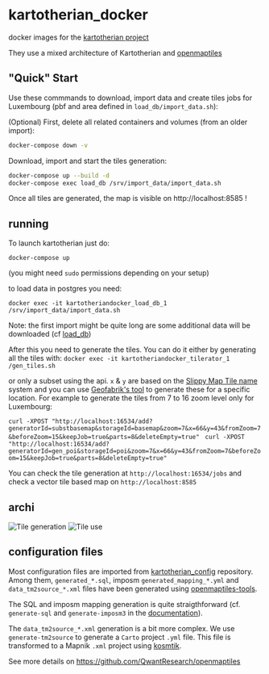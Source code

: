 # kartotherian_docker
docker images for the [kartotherian project](https://github.com/kartotherian/kartotherian)

They use a mixed architecture of Kartotherian and [openmaptiles](https://github.com/openmaptiles/openmaptiles)


## "Quick" Start

Use these commmands to download, import data and create tiles jobs for Luxembourg (pbf and area defined in `load_db/import_data.sh`):

(Optional) First, delete all related containers and volumes (from an older import):
```bash
docker-compose down -v
```
Download, import and start the tiles generation:
```bash
docker-compose up --build -d
docker-compose exec load_db /srv/import_data/import_data.sh
```

Once all tiles are generated, the map is visible on http://localhost:8585 !


## running

To launch kartotherian just do:

`docker-compose up`

(you might need `sudo` permissions depending on your setup)

to load data in postgres you need:

`docker exec -it kartotheriandocker_load_db_1 /srv/import_data/import_data.sh`

Note: the first import might be quite long are some additional data will be downloaded (cf [load_db](https://github.com/QwantResearch/kartotherian_docker/blob/master/load_db/readme.md))

After this you need to generate the tiles. You can do it either by generating all the tiles with:
`docker exec -it kartotheriandocker_tilerator_1 /gen_tiles.sh`

or only a subset using the api. `x` & `y` are based on the [Slippy Map Tile name](https://wiki.openstreetmap.org/wiki/Slippy_map_tilenames) system and you can use [Geofabrik's tool](http://download.geofabrik.de/europe/luxembourg.html) to generate these for a specific location.
For example to generate the tiles from 7 to 16 zoom level only for Luxembourg:

`curl -XPOST "http://localhost:16534/add?generatorId=substbasemap&storageId=basemap&zoom=7&x=66&y=43&fromZoom=7&beforeZoom=15&keepJob=true&parts=8&deleteEmpty=true"
`
`curl -XPOST "http://localhost:16534/add?generatorId=gen_poi&storageId=poi&zoom=7&x=66&y=43&fromZoom=7&beforeZoom=15&keepJob=true&parts=8&deleteEmpty=true"`

You can check the tile generation at `http://localhost:16534/jobs` and check a vector tile based map on `http://localhost:8585`




## archi

![Tile generation](documentation/tile_gen.png)
![Tile use](documentation/tile_use.png)

## configuration files

Most configuration files are imported from [kartotherian_config](https://github.com/QwantResearch/kartotherian_config) repository.
Among them, `generated_*.sql`, imposm `generated_mapping_*.yml` and `data_tm2source_*.xml` files have been generated using [openmaptiles-tools](https://github.com/openmaptiles/openmaptiles-tools).

The SQL and imposm mapping generation is quite straigthforward (cf. `generate-sql` and `generate-imposm3` in the [documentation](https://github.com/openmaptiles/openmaptiles-tools/blob/master/README.md)).

The `data_tm2source_*.xml` generation is a bit more complex. We use `generate-tm2source` to generate a `Carto` project `.yml` file. This file is transformed to a Mapnik `.xml` project using [kosmtik](https://github.com/kosmtik/kosmtik).

See more details on https://github.com/QwantResearch/openmaptiles
